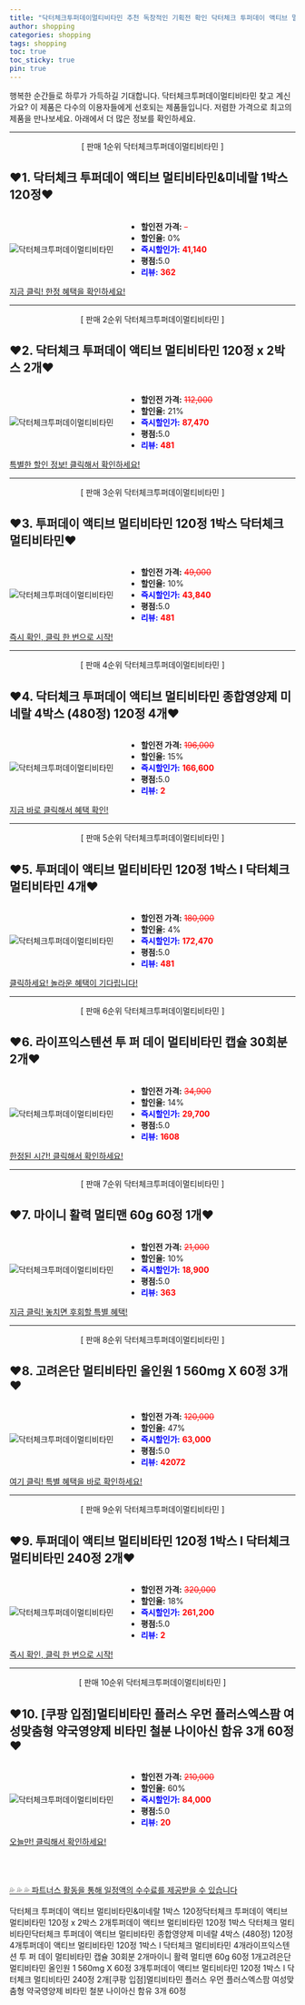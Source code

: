 ```yaml
---
title: "닥터체크투퍼데이멀티비타민 추천 독창적인 기획전 확인 닥터체크 투퍼데이 액티브 멀티비타민&미네랄 1박스"
author: shopping
categories: shopping
tags: shopping
toc: true
toc_sticky: true
pin: true
---
```

행복한 순간들로 하루가 가득하길 기대합니다. 닥터체크투퍼데이멀티비타민 찾고 계신가요? 이 제품은 다수의 이용자들에게 선호되는 제품들입니다. 저렴한 가격으로 최고의 제품을 만나보세요. 아래에서 더 많은 정보를 확인하세요.

---
<p class="toplist" style="margin: 0 auto; display: block; width: fit-content;">[ 판매 1순위 닥터체크투퍼데이멀티비타민 ]</p>

<h2><strong>❤️1. 닥터체크 투퍼데이 액티브 멀티비타민&미네랄 1박스 120정❤️</strong></h2>

<div style="display: flex; align-items: center;">
    <div style="flex: 0.4;">
        <img src="https://thumbnail8.coupangcdn.com/thumbnails/remote/230x230ex/image/vendor_inventory/356b/301a4295255d9435d43b7f07238aee862525e3c4a81ef6e1e8cee203d5c9.jpg" alt="닥터체크투퍼데이멀티비타민" style="max-width: 100%;">
    </div>
    <div style="flex: 0.6; margin-left: 10px;">
        <ul>
            <li><strong>할인전 가격:</strong> <del style="color: red;">-</del></li>
            <li><strong>할인율:</strong> 0%</li>
            <li><span style='color:blue'><strong>즉시할인가:</strong></span> <span style='color:red'><strong>41,140</strong></span></li>
            <li><strong>평점:</strong>5.0</li>
            <li><span style='color:blue'><strong>리뷰:</strong></span> <span style='color:red'><strong>362</strong></span></li>
        </ul>
    </div>
</div>
<div class="center">
    <a href="https://selin100587.github.io?lptag=AF9450613&subid=githubio&pageKey=8191843032&traceid=V0-153&itemId=23468190575&vendorItemId=90494754531" class="myButton">
        지금 클릭! 한정 혜택을 확인하세요!
    </a>
</div>


---
<p class="toplist" style="margin: 0 auto; display: block; width: fit-content;">[ 판매 2순위 닥터체크투퍼데이멀티비타민 ]</p>

<h2><strong>❤️2. 닥터체크 투퍼데이 액티브 멀티비타민 120정 x 2박스 2개❤️</strong></h2>

<div style="display: flex; align-items: center;">
    <div style="flex: 0.4;">
        <img src="https://thumbnail6.coupangcdn.com/thumbnails/remote/230x230ex/image/vendor_inventory/8f57/b0e39e92a6fec1215710fc344bfa83d548f557e926a7fb6f4840731d5d1f.jpg" alt="닥터체크투퍼데이멀티비타민" style="max-width: 100%;">
    </div>
    <div style="flex: 0.6; margin-left: 10px;">
        <ul>
            <li><strong>할인전 가격:</strong> <del style="color: red;">112,000</del></li>
            <li><strong>할인율:</strong> 21%</li>
            <li><span style='color:blue'><strong>즉시할인가:</strong></span> <span style='color:red'><strong>87,470</strong></span></li>
            <li><strong>평점:</strong>5.0</li>
            <li><span style='color:blue'><strong>리뷰:</strong></span> <span style='color:red'><strong>481</strong></span></li>
        </ul>
    </div>
</div>
<div class="center">
    <a href="https://selin100587.github.io?lptag=AF9450613&subid=githubio&pageKey=7485844009&traceid=V0-153&itemId=19577016432&vendorItemId=88051873715" class="myButton">
        특별한 할인 정보! 클릭해서 확인하세요!
    </a>
</div>


---
<p class="toplist" style="margin: 0 auto; display: block; width: fit-content;">[ 판매 3순위 닥터체크투퍼데이멀티비타민 ]</p>

<h2><strong>❤️3. 투퍼데이 액티브 멀티비타민 120정 1박스 닥터체크 멀티비타민❤️</strong></h2>

<div style="display: flex; align-items: center;">
    <div style="flex: 0.4;">
        <img src="https://thumbnail6.coupangcdn.com/thumbnails/remote/230x230ex/image/vendor_inventory/8f57/b0e39e92a6fec1215710fc344bfa83d548f557e926a7fb6f4840731d5d1f.jpg" alt="닥터체크투퍼데이멀티비타민" style="max-width: 100%;">
    </div>
    <div style="flex: 0.6; margin-left: 10px;">
        <ul>
            <li><strong>할인전 가격:</strong> <del style="color: red;">49,000</del></li>
            <li><strong>할인율:</strong> 10%</li>
            <li><span style='color:blue'><strong>즉시할인가:</strong></span> <span style='color:red'><strong>43,840</strong></span></li>
            <li><strong>평점:</strong>5.0</li>
            <li><span style='color:blue'><strong>리뷰:</strong></span> <span style='color:red'><strong>481</strong></span></li>
        </ul>
    </div>
</div>
<div class="center">
    <a href="https://selin100587.github.io?lptag=AF9450613&subid=githubio&pageKey=7485844009&traceid=V0-153&itemId=23397379734&vendorItemId=85964552931" class="myButton">
        즉시 확인, 클릭 한 번으로 시작!
    </a>
</div>


---
<p class="toplist" style="margin: 0 auto; display: block; width: fit-content;">[ 판매 4순위 닥터체크투퍼데이멀티비타민 ]</p>

<h2><strong>❤️4. 닥터체크 투퍼데이 액티브 멀티비타민 종합영양제 미네랄 4박스 (480정) 120정 4개❤️</strong></h2>

<div style="display: flex; align-items: center;">
    <div style="flex: 0.4;">
        <img src="https://thumbnail6.coupangcdn.com/thumbnails/remote/230x230ex/image/vendor_inventory/6eb5/0bed736133d49d711c8f712d60cdae6e98fefa02329bc6dfc9dcfc15395f.jpg" alt="닥터체크투퍼데이멀티비타민" style="max-width: 100%;">
    </div>
    <div style="flex: 0.6; margin-left: 10px;">
        <ul>
            <li><strong>할인전 가격:</strong> <del style="color: red;">196,000</del></li>
            <li><strong>할인율:</strong> 15%</li>
            <li><span style='color:blue'><strong>즉시할인가:</strong></span> <span style='color:red'><strong>166,600</strong></span></li>
            <li><strong>평점:</strong>5.0</li>
            <li><span style='color:blue'><strong>리뷰:</strong></span> <span style='color:red'><strong>2</strong></span></li>
        </ul>
    </div>
</div>
<div class="center">
    <a href="https://selin100587.github.io?lptag=AF9450613&subid=githubio&pageKey=8204125755&traceid=V0-153&itemId=23106640234&vendorItemId=90747443674" class="myButton">
        지금 바로 클릭해서 혜택 확인!
    </a>
</div>


---
<p class="toplist" style="margin: 0 auto; display: block; width: fit-content;">[ 판매 5순위 닥터체크투퍼데이멀티비타민 ]</p>

<h2><strong>❤️5. 투퍼데이 액티브 멀티비타민 120정 1박스 l 닥터체크 멀티비타민 4개❤️</strong></h2>

<div style="display: flex; align-items: center;">
    <div style="flex: 0.4;">
        <img src="https://thumbnail8.coupangcdn.com/thumbnails/remote/230x230ex/image/vendor_inventory/8357/d1cdd4accad95097457d21b37c68bcb3255c81a5924cdfd299a3fc6281b8.jpg" alt="닥터체크투퍼데이멀티비타민" style="max-width: 100%;">
    </div>
    <div style="flex: 0.6; margin-left: 10px;">
        <ul>
            <li><strong>할인전 가격:</strong> <del style="color: red;">180,000</del></li>
            <li><strong>할인율:</strong> 4%</li>
            <li><span style='color:blue'><strong>즉시할인가:</strong></span> <span style='color:red'><strong>172,470</strong></span></li>
            <li><strong>평점:</strong>5.0</li>
            <li><span style='color:blue'><strong>리뷰:</strong></span> <span style='color:red'><strong>481</strong></span></li>
        </ul>
    </div>
</div>
<div class="center">
    <a href="https://selin100587.github.io?lptag=AF9450613&subid=githubio&pageKey=7485844009&traceid=V0-153&itemId=14637644027&vendorItemId=90565529572" class="myButton">
        클릭하세요! 놀라운 혜택이 기다립니다!
    </a>
</div>


---
<p class="toplist" style="margin: 0 auto; display: block; width: fit-content;">[ 판매 6순위 닥터체크투퍼데이멀티비타민 ]</p>

<h2><strong>❤️6. 라이프익스텐션 투 퍼 데이 멀티비타민 캡슐 30회분 2개❤️</strong></h2>

<div style="display: flex; align-items: center;">
    <div style="flex: 0.4;">
        <img src="https://thumbnail6.coupangcdn.com/thumbnails/remote/230x230ex/image/vendor_inventory/1018/d840ce2dcca9a8d2019431604a0409d2d62da3f5e4da9235b78e71c7a219.jpg" alt="닥터체크투퍼데이멀티비타민" style="max-width: 100%;">
    </div>
    <div style="flex: 0.6; margin-left: 10px;">
        <ul>
            <li><strong>할인전 가격:</strong> <del style="color: red;">34,900</del></li>
            <li><strong>할인율:</strong> 14%</li>
            <li><span style='color:blue'><strong>즉시할인가:</strong></span> <span style='color:red'><strong>29,700</strong></span></li>
            <li><strong>평점:</strong>5.0</li>
            <li><span style='color:blue'><strong>리뷰:</strong></span> <span style='color:red'><strong>1608</strong></span></li>
        </ul>
    </div>
</div>
<div class="center">
    <a href="https://selin100587.github.io?lptag=AF9450613&subid=githubio&pageKey=7865881689&traceid=V0-153&itemId=23741738244&vendorItemId=90766335971" class="myButton">
        한정된 시간! 클릭해서 확인하세요!
    </a>
</div>


---
<p class="toplist" style="margin: 0 auto; display: block; width: fit-content;">[ 판매 7순위 닥터체크투퍼데이멀티비타민 ]</p>

<h2><strong>❤️7. 마이니 활력 멀티맨 60g 60정 1개❤️</strong></h2>

<div style="display: flex; align-items: center;">
    <div style="flex: 0.4;">
        <img src="https://thumbnail6.coupangcdn.com/thumbnails/remote/230x230ex/image/retail/images/2022/09/08/13/4/b642a735-eaef-43d2-9fec-599a596fbd4c.jpg" alt="닥터체크투퍼데이멀티비타민" style="max-width: 100%;">
    </div>
    <div style="flex: 0.6; margin-left: 10px;">
        <ul>
            <li><strong>할인전 가격:</strong> <del style="color: red;">21,000</del></li>
            <li><strong>할인율:</strong> 10%</li>
            <li><span style='color:blue'><strong>즉시할인가:</strong></span> <span style='color:red'><strong>18,900</strong></span></li>
            <li><strong>평점:</strong>5.0</li>
            <li><span style='color:blue'><strong>리뷰:</strong></span> <span style='color:red'><strong>363</strong></span></li>
        </ul>
    </div>
</div>
<div class="center">
    <a href="https://selin100587.github.io?lptag=AF9450613&subid=githubio&pageKey=7186859971&traceid=V0-153&itemId=15857608255&vendorItemId=83067893334" class="myButton">
        지금 클릭! 놓치면 후회할 특별 혜택!
    </a>
</div>


---
<p class="toplist" style="margin: 0 auto; display: block; width: fit-content;">[ 판매 8순위 닥터체크투퍼데이멀티비타민 ]</p>

<h2><strong>❤️8. 고려은단 멀티비타민 올인원 1 560mg X 60정 3개❤️</strong></h2>

<div style="display: flex; align-items: center;">
    <div style="flex: 0.4;">
        <img src="https://thumbnail7.coupangcdn.com/thumbnails/remote/230x230ex/image/vendor_inventory/6b57/38c588de05be41da040435ae49ee99209faba61282ad58bb7f1e8a24d2f7.jpg" alt="닥터체크투퍼데이멀티비타민" style="max-width: 100%;">
    </div>
    <div style="flex: 0.6; margin-left: 10px;">
        <ul>
            <li><strong>할인전 가격:</strong> <del style="color: red;">120,000</del></li>
            <li><strong>할인율:</strong> 47%</li>
            <li><span style='color:blue'><strong>즉시할인가:</strong></span> <span style='color:red'><strong>63,000</strong></span></li>
            <li><strong>평점:</strong>5.0</li>
            <li><span style='color:blue'><strong>리뷰:</strong></span> <span style='color:red'><strong>42072</strong></span></li>
        </ul>
    </div>
</div>
<div class="center">
    <a href="https://selin100587.github.io?lptag=AF9450613&subid=githubio&pageKey=6743604050&traceid=V0-153&itemId=23423285505&vendorItemId=78477362984" class="myButton">
        여기 클릭! 특별 혜택을 바로 확인하세요!
    </a>
</div>


---
<p class="toplist" style="margin: 0 auto; display: block; width: fit-content;">[ 판매 9순위 닥터체크투퍼데이멀티비타민 ]</p>

<h2><strong>❤️9. 투퍼데이 액티브 멀티비타민 120정 1박스 l 닥터체크 멀티비타민 240정 2개❤️</strong></h2>

<div style="display: flex; align-items: center;">
    <div style="flex: 0.4;">
        <img src="https://thumbnail9.coupangcdn.com/thumbnails/remote/230x230ex/image/vendor_inventory/5092/903381a218cbcbf320c0669f4fdadf76c0e6f796b51f5d7923742bf02877.png" alt="닥터체크투퍼데이멀티비타민" style="max-width: 100%;">
    </div>
    <div style="flex: 0.6; margin-left: 10px;">
        <ul>
            <li><strong>할인전 가격:</strong> <del style="color: red;">320,000</del></li>
            <li><strong>할인율:</strong> 18%</li>
            <li><span style='color:blue'><strong>즉시할인가:</strong></span> <span style='color:red'><strong>261,200</strong></span></li>
            <li><strong>평점:</strong>5.0</li>
            <li><span style='color:blue'><strong>리뷰:</strong></span> <span style='color:red'><strong>2</strong></span></li>
        </ul>
    </div>
</div>
<div class="center">
    <a href="https://selin100587.github.io?lptag=AF9450613&subid=githubio&pageKey=8204125755&traceid=V0-153&itemId=23503347368&vendorItemId=90529771981" class="myButton">
        즉시 확인, 클릭 한 번으로 시작!
    </a>
</div>


---
<p class="toplist" style="margin: 0 auto; display: block; width: fit-content;">[ 판매 10순위 닥터체크투퍼데이멀티비타민 ]</p>

<h2><strong>❤️10. [쿠팡 입점]멀티비타민 플러스 우먼 플러스엑스팜 여성맞춤형 약국영양제 비타민 철분 나이아신 함유 3개 60정❤️</strong></h2>

<div style="display: flex; align-items: center;">
    <div style="flex: 0.4;">
        <img src="https://thumbnail9.coupangcdn.com/thumbnails/remote/230x230ex/image/vendor_inventory/3dde/459b8aaa2937b01b939982c95fbae62b53a13cd9098eb2d1e1a5a09418a8.png" alt="닥터체크투퍼데이멀티비타민" style="max-width: 100%;">
    </div>
    <div style="flex: 0.6; margin-left: 10px;">
        <ul>
            <li><strong>할인전 가격:</strong> <del style="color: red;">210,000</del></li>
            <li><strong>할인율:</strong> 60%</li>
            <li><span style='color:blue'><strong>즉시할인가:</strong></span> <span style='color:red'><strong>84,000</strong></span></li>
            <li><strong>평점:</strong>5.0</li>
            <li><span style='color:blue'><strong>리뷰:</strong></span> <span style='color:red'><strong>20</strong></span></li>
        </ul>
    </div>
</div>
<div class="center">
    <a href="https://selin100587.github.io?lptag=AF9450613&subid=githubio&pageKey=7922953508&traceid=V0-153&itemId=21648378353&vendorItemId=90755666663" class="myButton">
        오늘만! 클릭해서 확인하세요!
    </a>
</div>

<br><br><br>[💦 💦 💦 파트너스 활동을 통해 일정액의 수수료를 제공받을 수 있습니다](https://link.coupang.com/a/bcpT2c)<br><br>닥터체크 투퍼데이 액티브 멀티비타민&미네랄 1박스 120정닥터체크 투퍼데이 액티브 멀티비타민 120정 x 2박스 2개투퍼데이 액티브 멀티비타민 120정 1박스 닥터체크 멀티비타민닥터체크 투퍼데이 액티브 멀티비타민 종합영양제 미네랄 4박스 (480정) 120정 4개투퍼데이 액티브 멀티비타민 120정 1박스 l 닥터체크 멀티비타민 4개라이프익스텐션 투 퍼 데이 멀티비타민 캡슐 30회분 2개마이니 활력 멀티맨 60g 60정 1개고려은단 멀티비타민 올인원 1 560mg X 60정 3개투퍼데이 액티브 멀티비타민 120정 1박스 l 닥터체크 멀티비타민 240정 2개[쿠팡 입점]멀티비타민 플러스 우먼 플러스엑스팜 여성맞춤형 약국영양제 비타민 철분 나이아신 함유 3개 60정